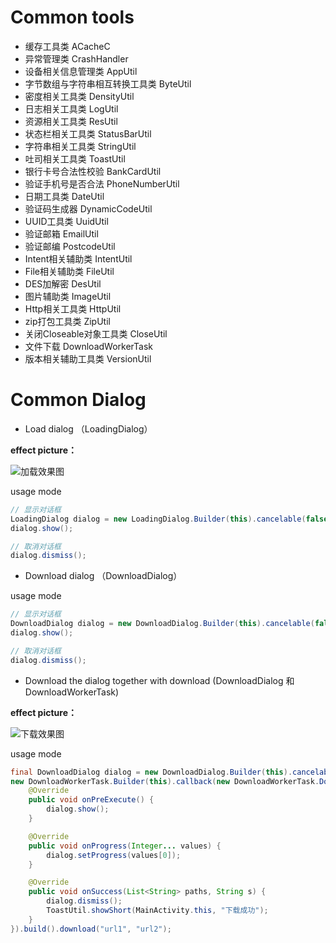# Common tools

- 缓存工具类 ACacheC
- 异常管理类 CrashHandler
- 设备相关信息管理类 AppUtil
- 字节数组与字符串相互转换工具类 ByteUtil
- 密度相关工具类 DensityUtil
- 日志相关工具类 LogUtil
- 资源相关工具类 ResUtil
- 状态栏相关工具类 StatusBarUtil
- 字符串相关工具类 StringUtil
- 吐司相关工具类 ToastUtil
- 银行卡号合法性校验 BankCardUtil
- 验证手机号是否合法 PhoneNumberUtil
- 日期工具类 DateUtil
- 验证码生成器 DynamicCodeUtil
- UUID工具类 UuidUtil
- 验证邮箱 EmailUtil
- 验证邮编 PostcodeUtil
- Intent相关辅助类 IntentUtil
- File相关辅助类 FileUtil
- DES加解密 DesUtil
- 图片辅助类 ImageUtil
- Http相关工具类 HttpUtil
- zip打包工具类 ZipUtil
- 关闭Closeable对象工具类 CloseUtil
- 文件下载 DownloadWorkerTask
- 版本相关辅助工具类 VersionUtil





# Common Dialog

- Load dialog （LoadingDialog）

**effect picture：**

![加载效果图](https://github.com/huangziye/base/tree/master/screenshot/loading.gif)

usage mode

```java
// 显示对话框
LoadingDialog dialog = new LoadingDialog.Builder(this).cancelable(false).cancelOutside(false).isShowMessage(true).setMessage("加载中...").create();
dialog.show();

// 取消对话框
dialog.dismiss();
```


- Download dialog （DownloadDialog）

usage mode

```java
// 显示对话框
DownloadDialog dialog = new DownloadDialog.Builder(this).cancelable(false).cancelOutside(false).isShowMessage(true).setMessage("下载中...").create();
dialog.show();

// 取消对话框
dialog.dismiss();
```

- Download the dialog together with download (DownloadDialog 和 DownloadWorkerTask)

**effect picture：**

![下载效果图](https://github.com/huangziye/base/tree/master/screenshot/download.gif)

usage mode

```java
final DownloadDialog dialog = new DownloadDialog.Builder(this).cancelable(false).cancelOutside(false).isShowMessage(true).setMessage("下载中...").create();
new DownloadWorkerTask.Builder(this).callback(new DownloadWorkerTask.DownloadCallback() {
    @Override
    public void onPreExecute() {
        dialog.show();
    }

    @Override
    public void onProgress(Integer... values) {
        dialog.setProgress(values[0]);
    }

    @Override
    public void onSuccess(List<String> paths, String s) {
        dialog.dismiss();
        ToastUtil.showShort(MainActivity.this, "下载成功");
    }
}).build().download("url1", "url2");
```